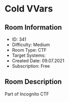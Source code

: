 ﻿# Cold VVars

## Room Information
- ID: 341
- Difficulty: Medium
- Room Type: CTF
- Target Systems: 
- Created Date: 09.07.2021
- Subscription: Free

## Room Description
Part of Incognito CTF

